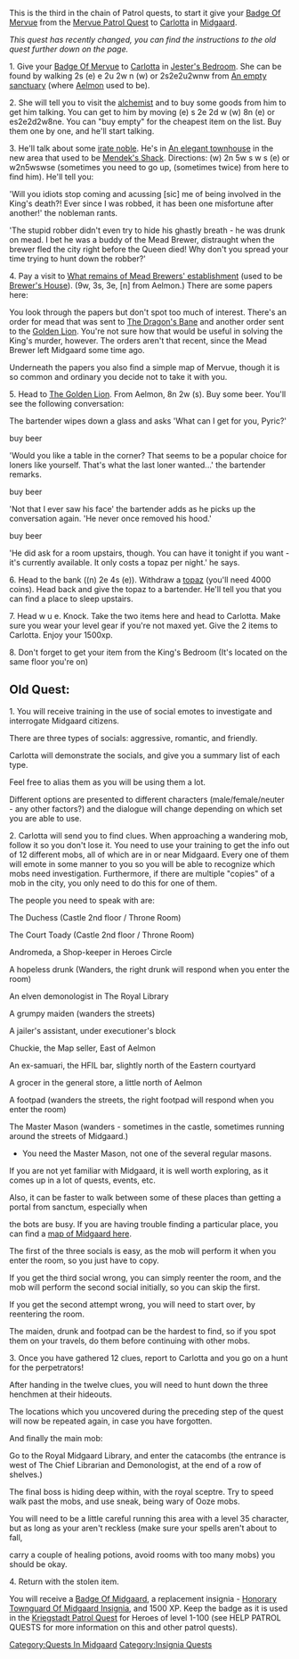 This is the third in the chain of Patrol quests, to start it give your
[Badge Of Mervue](Badge_Of_Mervue "wikilink") from the [Mervue Patrol
Quest](Mervue_Patrol_Quest "wikilink") to
[Carlotta](Carlotta "wikilink") in
[Midgaard](:Category:Midgaard "wikilink").

*This quest has recently changed, you can find the instructions to the
old quest further down on the page.*

1\. Give your [Badge Of Mervue](Badge_Of_Mervue "wikilink") to
[Carlotta](Carlotta "wikilink") in [Jester's
Bedroom](Jester's_Bedroom "wikilink"). She can be found by walking 2s
(e) e 2u 2w n (w) or 2s2e2u2wnw from [An empty
sanctuary](An_empty_sanctuary "wikilink") (where
[Aelmon](Aelmon "wikilink") used to be).

2\. She will tell you to visit the [alchemist](alchemist "wikilink") and
to buy some goods from him to get him talking. You can get to him by
moving (e) s 2e 2d w (w) 8n (e) or es2e2d2w8ne. You can "buy empty" for
the cheapest item on the list. Buy them one by one, and he'll start
talking.

3\. He'll talk about some [irate noble](irate_noble "wikilink"). He's in
[An elegant townhouse](An_elegant_townhouse "wikilink") in the new area
that used to be [Mendek's Shack](Mendek's_Shack "wikilink"). Directions:
(w) 2n 5w s w s (e) or w2n5wswse (sometimes you need to go up,
(sometimes twice) from here to find him). He'll tell you:

<spoiler> 'Will you idiots stop coming and acussing \[sic\] me of being
involved in the King's death?! Ever since I was robbed, it has been one
misfortune after another!' the nobleman rants.

'The stupid robber didn't even try to hide his ghastly breath - he was
drunk on mead. I bet he was a buddy of the Mead Brewer, distraught when
the brewer fled the city right before the Queen died! Why don't you
spread your time trying to hunt down the robber?' </spoiler>

4\. Pay a visit to [What remains of Mead Brewers'
establishment](What_remains_of_Mead_Brewers'_establishment "wikilink")
(used to be [Brewer's House](Brewer's_House "wikilink")). (9w, 3s, 3e,
\[n\] from Aelmon.) There are some papers here:

<spoiler> You look through the papers but don't spot too much of
interest. There's an order for mead that was sent to [The Dragon's
Bane](The_Dragon's_Bane "wikilink") and another order sent to the
[Golden Lion](Golden_Lion "wikilink"). You're not sure how that would be
useful in solving the King's murder, however. The orders aren't that
recent, since the Mead Brewer left Midgaard some time ago.

Underneath the papers you also find a simple map of Mervue, though it is
so common and ordinary you decide not to take it with you. </spoiler>

5\. Head to [The Golden Lion](The_Golden_Lion "wikilink"). From Aelmon,
8n 2w (s). Buy some beer. You'll see the following conversation:

<spoiler> The bartender wipes down a glass and asks 'What can I get for
you, Pyric?'

buy beer

'Would you like a table in the corner? That seems to be a popular choice
for loners like yourself. That's what the last loner wanted...' the
bartender remarks.

buy beer

'Not that I ever saw his face' the bartender adds as he picks up the
conversation again. 'He never once removed his hood.'

buy beer

'He did ask for a room upstairs, though. You can have it tonight if you
want - it's currently available. It only costs a topaz per night.' he
says. </spoiler>

6\. Head to the bank ((n) 2e 4s (e)). Withdraw a
[topaz](topaz "wikilink") (you'll need 4000 coins). Head back and give
the topaz to a bartender. He'll tell you that you can find a place to
sleep upstairs.

7\. Head w u e. Knock. Take the two items here and head to Carlotta.
Make sure you wear your level gear if you're not maxed yet. Give the 2
items to Carlotta. Enjoy your 1500xp.

8\. Don't forget to get your item from the King's Bedroom (It's located
on the same floor you're on)

## Old Quest:

1\. You will receive training in the use of social emotes to investigate
and interrogate Midgaard citizens.

<spoiler>

There are three types of socials: aggressive, romantic, and friendly.

Carlotta will demonstrate the socials, and give you a summary list of
each type.

Feel free to alias them as you will be using them a lot.

Different options are presented to different characters
(male/female/neuter - any other factors?) and the dialogue will change
depending on which set you are able to use.

</spoiler>

2\. Carlotta will send you to find clues. When approaching a wandering
mob, follow it so you don't lose it. You need to use your training to
get the info out of 12 different mobs, all of which are in or near
Midgaard. Every one of them will emote in some manner to you so you will
be able to recognize which mobs need investigation. Furthermore, if
there are multiple "copies" of a mob in the city, you only need to do
this for one of them.

<spoiler>

The people you need to speak with are:

  
The Duchess (Castle 2nd floor / Throne Room)

The Court Toady (Castle 2nd floor / Throne Room)

Andromeda, a Shop-keeper in Heroes Circle

A hopeless drunk (Wanders, the right drunk will respond when you enter
the room)

An elven demonologist in The Royal Library

A grumpy maiden (wanders the streets)

A jailer's assistant, under executioner's block

Chuckie, the Map seller, East of Aelmon

An ex-samuari, the HFIL bar, slightly north of the Eastern courtyard

A grocer in the general store, a little north of Aelmon

A footpad (wanders the streets, the right footpad will respond when you
enter the room)

The Master Mason (wanders - sometimes in the castle, sometimes running
around the streets of Midgaard.)

-   You need the Master Mason, not one of the several regular masons.

<!-- -->

  
If you are not yet familiar with Midgaard, it is well worth exploring,
as it comes up in a lot of quests, events, etc.

Also, it can be faster to walk between some of these places than getting
a portal from sanctum, especially when

the bots are busy. If you are having trouble finding a particular place,
you can find a [map of Midgaard here](Midgaard_Map "wikilink").

<!-- -->

  
The first of the three socials is easy, as the mob will perform it when
you enter the room, so you just have to copy.

If you get the third social wrong, you can simply reenter the room, and
the mob will perform the second social initially, so you can skip the
first.

If you get the second attempt wrong, you will need to start over, by
reentering the room.

<!-- -->

  
The maiden, drunk and footpad can be the hardest to find, so if you spot
them on your travels, do them before continuing with other mobs.

</spoiler>

3\. Once you have gathered 12 clues, report to Carlotta and you go on a
hunt for the perpetrators!

<spoiler>

  
After handing in the twelve clues, you will need to hunt down the three
henchmen at their hideouts.

<!-- -->

  
The locations which you uncovered during the preceding step of the quest
will now be repeated again, in case you have forgotten.

<!-- -->

  
And finally the main mob:

<!-- -->

  
Go to the Royal Midgaard Library, and enter the catacombs (the entrance
is west of The Chief Librarian and Demonologist, at the end of a row of
shelves.)

<!-- -->

  
The final boss is hiding deep within, with the royal sceptre. Try to
speed walk past the mobs, and use sneak, being wary of Ooze mobs.

<!-- -->

  
You will need to be a little careful running this area with a level 35
character, but as long as your aren't reckless (make sure your spells
aren't about to fall,

carry a couple of healing potions, avoid rooms with too many mobs) you
should be okay.

</spoiler> 4. Return with the stolen item.

You will receive a [Badge Of Midgaard](Badge_Of_Midgaard "wikilink"), a
replacement insignia - [Honorary Townguard Of Midgaard
Insignia](Honorary_Townguard_Of_Midgaard_Insignia "wikilink"), and 1500
XP. Keep the badge as it is used in the [Kriegstadt Patrol
Quest](Kriegstadt_Patrol_Quest "wikilink") for Heroes of level 1-100
(see HELP PATROL QUESTS for more information on this and other patrol
quests).

[Category:Quests In Midgaard](Category:Quests_In_Midgaard "wikilink")
[Category:Insignia Quests](Category:Insignia_Quests "wikilink")
